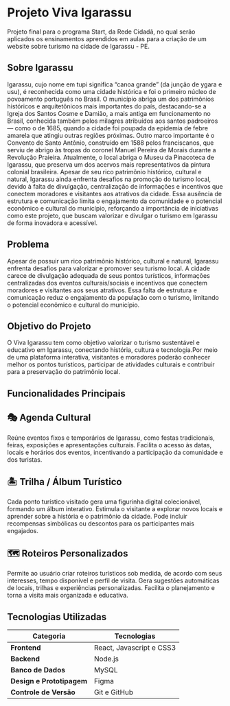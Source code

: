 # Projeto Viva Igarassu
Projeto final para o programa Start, da Rede Cidadã, no qual serão aplicados os ensinamentos aprendidos em aulas para a criação de um website sobre turismo na cidade de Igarassu - PE.

## **Sobre Igarassu**

Igarassu, cujo nome em tupi significa “canoa grande” (da junção de ygara e usu), é reconhecida como uma cidade histórica e foi o primeiro núcleo de povoamento português no Brasil. O município abriga um dos patrimônios históricos e arquitetônicos mais importantes do país, destacando-se a Igreja dos Santos Cosme e Damião, a mais antiga em funcionamento no Brasil, conhecida também pelos milagres atribuídos aos santos padroeiros — como o de 1685, quando a cidade foi poupada da epidemia de febre amarela que atingiu outras regiões próximas.
Outro marco importante é o Convento de Santo Antônio, construído em 1588 pelos franciscanos, que serviu de abrigo às tropas do coronel Manuel Pereira de Morais durante a Revolução Praieira. Atualmente, o local abriga o Museu da Pinacoteca de Igarassu, que preserva um dos acervos mais representativos da pintura colonial brasileira.
Apesar de seu rico patrimônio histórico, cultural e natural, Igarassu ainda enfrenta desafios na promoção do turismo local, devido à falta de divulgação, centralização de informações e incentivos que conectem moradores e visitantes aos atrativos da cidade. Essa ausência de estrutura e comunicação limita o engajamento da comunidade e o potencial econômico e cultural do município, reforçando a importância de iniciativas como este projeto, que buscam valorizar e divulgar o turismo em Igarassu de forma inovadora e acessível.

## **Problema**

Apesar de possuir um rico patrimônio histórico, cultural e natural, Igarassu enfrenta desafios para valorizar e promover seu turismo local.
A cidade carece de divulgação adequada de seus pontos turísticos, informações centralizadas dos eventos culturais/sociais e incentivos que conectem moradores e visitantes aos seus atrativos.
Essa falta de estrutura e comunicação reduz o engajamento da população com o turismo, limitando o potencial econômico e cultural do município.

## **Objetivo do Projeto**

O Viva Igarassu tem como objetivo valorizar o turismo sustentável e educativo em Igarassu, 
conectando história, cultura e tecnologia.Por meio de uma plataforma interativa, 
visitantes e moradores poderão conhecer melhor os pontos turísticos, participar de atividades culturais e contribuir para a preservação do patrimônio local.

## **Funcionalidades Principais**

## 🎭 **Agenda Cultural**

Reúne eventos fixos e temporários de Igarassu, como festas tradicionais, feiras, exposições e apresentações culturais.
Facilita o acesso às datas, locais e horários dos eventos, incentivando a participação da comunidade e dos turistas.

## 🏝️ **Trilha / Álbum Turístico**

Cada ponto turístico visitado gera uma figurinha digital colecionável, formando um álbum interativo.
Estimula o visitante a explorar novos locais e aprender sobre a história e o patrimônio da cidade.
Pode incluir recompensas simbólicas ou descontos para os participantes mais engajados.

## 🗺️ **Roteiros Personalizados**

Permite ao usuário criar roteiros turísticos sob medida, de acordo com seus interesses, tempo disponível e perfil de visita.
Gera sugestões automáticas de locais, trilhas e experiências personalizadas.
Facilita o planejamento e torna a visita mais organizada e educativa.

## **Tecnologias Utilizadas**

| Categoria                    | Tecnologias             |
| ---------------------------- | ----------------------- |
|  **Frontend**                | React, Javascript e CSS3|
|  **Backend**                 | Node.js                 |
|  **Banco de Dados**          | MySQL                   |
|  **Design e Prototipagem**   | Figma                   |
|  **Controle de Versão**      | Git e GitHub            |
